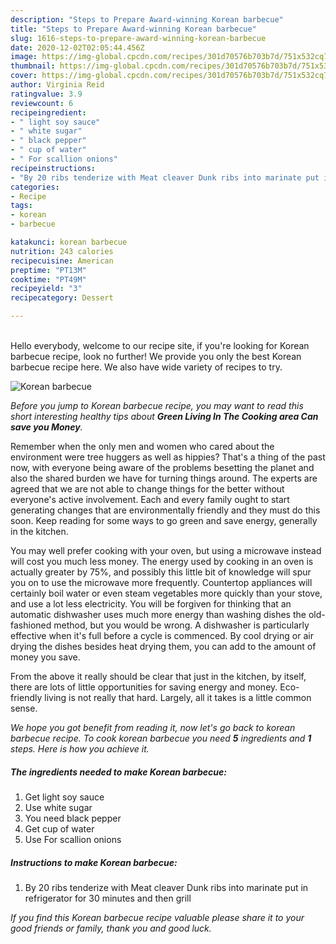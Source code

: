 ```yaml
---
description: "Steps to Prepare Award-winning Korean barbecue"
title: "Steps to Prepare Award-winning Korean barbecue"
slug: 1616-steps-to-prepare-award-winning-korean-barbecue
date: 2020-12-02T02:05:44.456Z
image: https://img-global.cpcdn.com/recipes/301d70576b703b7d/751x532cq70/korean-barbecue-recipe-main-photo.jpg
thumbnail: https://img-global.cpcdn.com/recipes/301d70576b703b7d/751x532cq70/korean-barbecue-recipe-main-photo.jpg
cover: https://img-global.cpcdn.com/recipes/301d70576b703b7d/751x532cq70/korean-barbecue-recipe-main-photo.jpg
author: Virginia Reid
ratingvalue: 3.9
reviewcount: 6
recipeingredient:
- " light soy sauce"
- " white sugar"
- " black pepper"
- " cup of water"
- " For scallion onions"
recipeinstructions:
- "By 20 ribs tenderize with Meat cleaver Dunk ribs into marinate put in refrigerator for 30 minutes and then grill"
categories:
- Recipe
tags:
- korean
- barbecue

katakunci: korean barbecue 
nutrition: 243 calories
recipecuisine: American
preptime: "PT13M"
cooktime: "PT49M"
recipeyield: "3"
recipecategory: Dessert

---
```

<br>
Hello everybody, welcome to our recipe site, if you're looking for Korean barbecue recipe, look no further! We provide you only the best Korean barbecue recipe here. We also have wide variety of recipes to try.
<br>


![Korean barbecue](https://img-global.cpcdn.com/recipes/301d70576b703b7d/751x532cq70/korean-barbecue-recipe-main-photo.jpg)

<i>Before you jump to Korean barbecue recipe, you may want to read this short interesting healthy tips about 
<strong>Green Living In The Cooking area Can save you Money</strong>.</i>
</br>

Remember when the only men and women who cared about the environment were tree huggers as well as hippies? That's a thing of the past now, with everyone being aware of the problems besetting the planet and also the shared burden we have for turning things around. The experts are agreed that we are not able to change things for the better without everyone's active involvement. Each and every family ought to start generating changes that are environmentally friendly and they must do this soon. Keep reading for some ways to go green and save energy, generally in the kitchen.

You may well prefer cooking with your oven, but using a microwave instead will cost you much less money. The energy used by cooking in an oven is actually greater by 75%, and possibly this little bit of knowledge will spur you on to use the microwave more frequently. Countertop appliances will certainly boil water or even steam vegetables more quickly than your stove, and use a lot less electricity. You will be forgiven for thinking that an automatic dishwasher uses much more energy than washing dishes the old-fashioned method, but you would be wrong. A dishwasher is particularly effective when it's full before a cycle is commenced. By cool drying or air drying the dishes besides heat drying them, you can add to the amount of money you save.

From the above it really should be clear that just in the kitchen, by itself, there are lots of little opportunities for saving energy and money. Eco-friendly living is not really that hard. Largely, all it takes is a little common sense.


<i>We hope you got benefit from reading it, now let's go back to korean barbecue recipe. To cook korean barbecue you need <strong>5</strong> ingredients and <strong>1</strong> steps. Here is how you achieve it.
</i>

##### The ingredients needed to make Korean barbecue:

1. Get  light soy sauce
1. Use  white sugar
1. You need  black pepper
1. Get  cup of water
1. Use  For scallion onions


##### Instructions to make Korean barbecue:

1. By 20 ribs tenderize with Meat cleaver Dunk ribs into marinate put in refrigerator for 30 minutes and then grill


<i>If you find this Korean barbecue recipe valuable please share it to your good friends or family, thank you and good luck.</i>
